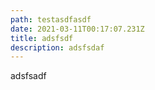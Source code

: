 ```yaml
---
path: testasdfasdf
date: 2021-03-11T00:17:07.231Z
title: adsfsdf
description: adsfsdaf
---
```

adsfsadf